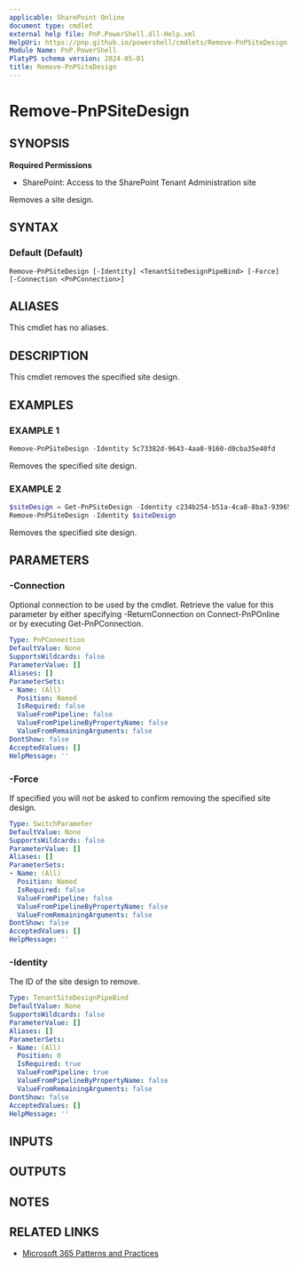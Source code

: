 ```yaml
---
applicable: SharePoint Online
document type: cmdlet
external help file: PnP.PowerShell.dll-Help.xml
HelpUri: https://pnp.github.io/powershell/cmdlets/Remove-PnPSiteDesign.html
Module Name: PnP.PowerShell
PlatyPS schema version: 2024-05-01
title: Remove-PnPSiteDesign
---
```


# Remove-PnPSiteDesign

## SYNOPSIS

**Required Permissions**

* SharePoint: Access to the SharePoint Tenant Administration site

Removes a site design.

## SYNTAX

### Default (Default)

```
Remove-PnPSiteDesign [-Identity] <TenantSiteDesignPipeBind> [-Force] [-Connection <PnPConnection>]
```

## ALIASES

This cmdlet has no aliases.

## DESCRIPTION

This cmdlet removes the specified site design.

## EXAMPLES

### EXAMPLE 1

```powershell
Remove-PnPSiteDesign -Identity 5c73382d-9643-4aa0-9160-d0cba35e40fd
```

Removes the specified site design.

### EXAMPLE 2

```powershell
$siteDesign = Get-PnPSiteDesign -Identity c234b254-b51a-4ca8-8ba3-939659a66832
Remove-PnPSiteDesign -Identity $siteDesign
```

Removes the specified site design.

## PARAMETERS

### -Connection

Optional connection to be used by the cmdlet. Retrieve the value for this parameter by either specifying -ReturnConnection on Connect-PnPOnline or by executing Get-PnPConnection.

```yaml
Type: PnPConnection
DefaultValue: None
SupportsWildcards: false
ParameterValue: []
Aliases: []
ParameterSets:
- Name: (All)
  Position: Named
  IsRequired: false
  ValueFromPipeline: false
  ValueFromPipelineByPropertyName: false
  ValueFromRemainingArguments: false
DontShow: false
AcceptedValues: []
HelpMessage: ''
```

### -Force

If specified you will not be asked to confirm removing the specified site design.

```yaml
Type: SwitchParameter
DefaultValue: None
SupportsWildcards: false
ParameterValue: []
Aliases: []
ParameterSets:
- Name: (All)
  Position: Named
  IsRequired: false
  ValueFromPipeline: false
  ValueFromPipelineByPropertyName: false
  ValueFromRemainingArguments: false
DontShow: false
AcceptedValues: []
HelpMessage: ''
```

### -Identity

The ID of the site design to remove.

```yaml
Type: TenantSiteDesignPipeBind
DefaultValue: None
SupportsWildcards: false
ParameterValue: []
Aliases: []
ParameterSets:
- Name: (All)
  Position: 0
  IsRequired: true
  ValueFromPipeline: true
  ValueFromPipelineByPropertyName: false
  ValueFromRemainingArguments: false
DontShow: false
AcceptedValues: []
HelpMessage: ''
```

## INPUTS

## OUTPUTS

## NOTES

## RELATED LINKS

- [Microsoft 365 Patterns and Practices](https://aka.ms/m365pnp)
